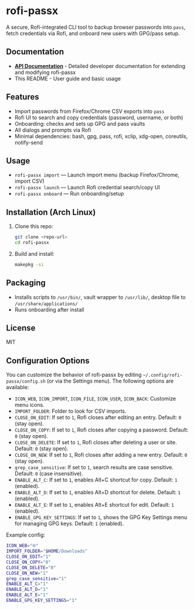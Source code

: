 # rofi-passx

A secure, Rofi-integrated CLI tool to backup browser passwords into `pass`, fetch credentials via Rofi, and onboard new users with GPG/pass setup.

## Documentation

- **[API Documentation](API.md)** - Detailed developer documentation for extending and modifying rofi-passx
- This README - User guide and basic usage

## Features
- Import passwords from Firefox/Chrome CSV exports into `pass`
- Rofi UI to search and copy credentials (password, username, or both)
- Onboarding: checks and sets up GPG and pass vaults
- All dialogs and prompts via Rofi
- Minimal dependencies: bash, gpg, pass, rofi, xclip, xdg-open, coreutils, notify-send

## Usage

- `rofi-passx import` — Launch import menu (backup Firefox/Chrome, import CSV)
- `rofi-passx launch` — Launch Rofi credential search/copy UI
- `rofi-passx onboard` — Run onboarding/setup

## Installation (Arch Linux)

1. Clone this repo:
   ```sh
   git clone <repo-url>
   cd rofi-passx
   ```
2. Build and install:
   ```sh
   makepkg -si
   ```

## Packaging
- Installs scripts to `/usr/bin/`, vault wrapper to `/usr/lib/`, desktop file to `/usr/share/applications/`
- Runs onboarding after install

## License
MIT 

## Configuration Options

You can customize the behavior of rofi-passx by editing `~/.config/rofi-passx/config.sh` (or via the Settings menu). The following options are available:

- `ICON_WEB`, `ICON_IMPORT`, `ICON_FILE`, `ICON_USER`, `ICON_BACK`: Customize menu icons.
- `IMPORT_FOLDER`: Folder to look for CSV imports.
- `CLOSE_ON_EDIT`: If set to `1`, Rofi closes after editing an entry. Default: `0` (stay open).
- `CLOSE_ON_COPY`: If set to `1`, Rofi closes after copying a password. Default: `0` (stay open).
- `CLOSE_ON_DELETE`: If set to `1`, Rofi closes after deleting a user or site. Default: `0` (stay open).
- `CLOSE_ON_NEW`: If set to `1`, Rofi closes after adding a new entry. Default: `0` (stay open).
- `grep_case_sensitive`: If set to `1`, search results are case sensitive. Default: `0` (case insensitive).
- `ENABLE_ALT_C`: If set to `1`, enables Alt+C shortcut for copy. Default: `1` (enabled).
- `ENABLE_ALT_D`: If set to `1`, enables Alt+D shortcut for delete. Default: `1` (enabled).
- `ENABLE_ALT_E`: If set to `1`, enables Alt+E shortcut for edit. Default: `1` (enabled).
- `ENABLE_GPG_KEY_SETTINGS`: If set to `1`, shows the GPG Key Settings menu for managing GPG keys. Default: `1` (enabled).

Example config:
```sh
ICON_WEB="🌐"
IMPORT_FOLDER="$HOME/Downloads"
CLOSE_ON_EDIT="1"
CLOSE_ON_COPY="0"
CLOSE_ON_DELETE="0"
CLOSE_ON_NEW="1"
grep_case_sensitive="1"
ENABLE_ALT_C="1"
ENABLE_ALT_D="1"
ENABLE_ALT_E="1"
ENABLE_GPG_KEY_SETTINGS="1"
``` 
